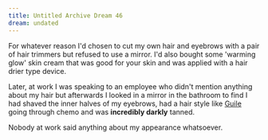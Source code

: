 ```yaml
---
title: Untitled Archive Dream 46
dream: undated
---
```


For whatever reason I'd chosen to cut my own hair and eyebrows with a pair of hair trimmers but refused to use a mirror. I'd also bought some 'warming glow' skin cream that was good for your skin and was applied with a hair drier type device.

Later, at work I was speaking to an employee <!-- LS --> who didn't mention anything about my hair but afterwards I looked in a mirror in the bathroom to find I had shaved the inner halves of my eyebrows, had a hair style like <a href="https://en.wikipedia.org/wiki/Guile_(Street_Fighter)">Guile</a> going through chemo and was <b>incredibly darkly</b> tanned.

Nobody at work said anything about my appearance whatsoever.